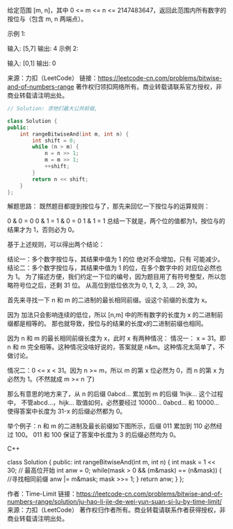给定范围 [m, n]，其中 0 <= m <= n <= 2147483647，返回此范围内所有数字的按位与（包含 m, n 两端点）。

示例 1: 

输入: [5,7]
输出: 4
示例 2:

输入: [0,1]
输出: 0

来源：力扣（LeetCode）
链接：https://leetcode-cn.com/problems/bitwise-and-of-numbers-range
著作权归领扣网络所有。商业转载请联系官方授权，非商业转载请注明出处。

```cpp
// Solution: 求他们最大公共前缀,

class Solution {
public:
    int rangeBitwiseAnd(int m, int n) {
        int shift = 0;
        while (n > m) {
            n = n >> 1;
            m = m >> 1;
            ++shift;
        }   
        return n << shift;
    }
};
```

解题思路：
既然题目都提到按位与了，那先来回忆一下按位与的运算规则：

0 & 0 = 0
0 & 1 = 1 & 0 = 0
1 & 1 = 1
总结一下就是，两个位的值都为1，按位与的结果才为 1，否则必为 0。

基于上述规则，可以得出两个结论：

结论一：多个数字按位与，其结果中值为 1 的位 绝对不会增加，只有 可能减少。
结论二：多个数字按位与，其结果中值为 1 的位，在多个数字中的 对应位必然也为 1。
为了描述方便，我们约定一下位的编号，因为题目用了有符号整型，所以忽略符号位之后，还剩 31 位。
从高位到低位依次为 0, 1, 2, 3, ... 29, 30。

首先来寻找一下 n 和 m 的二进制的最长相同前缀。设这个前缀的长度为 x。

因为 加法只会影响连续的低位，所以 [n,m] 中的所有数字的长度为 x 的二进制前缀都是相等的。
那也就导致，按位与的结果的长度x的二进制前缀也相同。

因为 n 和 m 的最长相同前缀长度为 x，此时 x 有两种情况：
情况一： x = 31。即 n 和 m 完全相等。这种情况没啥好说的，答案就是 n&m。这种情况太简单了，不做讨论。

情况二：0 <= x < 31。因为 n >= m，所以 m 的第 x 位必然为 0，而 n 的第 x 为必然为 1。(不然就成 m >= n 了)

那么有意思的地方来了，从 n 的后缀 0abcd... 累加到 m 的后缀 1hijk... 这个过程中，
不管abcd...，hijk... 取值如何，必然要经过 10000...
0abcd... 和 10000... 使得答案中长度为 31-x 的后缀必然都为 0。

举个例子：n 和 m 的二进制及最长前缀如下图所示，后缀 011 累加到 110 必然经过 100。
011 和 100 保证了答案中长度为 3 的后缀必然均为 0。



C++

class Solution {
public:
    int rangeBitwiseAnd(int m, int n) {
        int mask = 1 << 30; // 最高位开始
        int anw = 0;
        while(mask > 0 && (m&mask) == (n&mask)) { //寻找相同前缀
            anw |= m&mask;
            mask >>= 1;
        }
        return anw;
    }
};

作者：Time-Limit
链接：https://leetcode-cn.com/problems/bitwise-and-of-numbers-range/solution/ju-hao-li-jie-de-wei-yun-suan-si-lu-by-time-limit/
来源：力扣（LeetCode）
著作权归作者所有。商业转载请联系作者获得授权，非商业转载请注明出处。